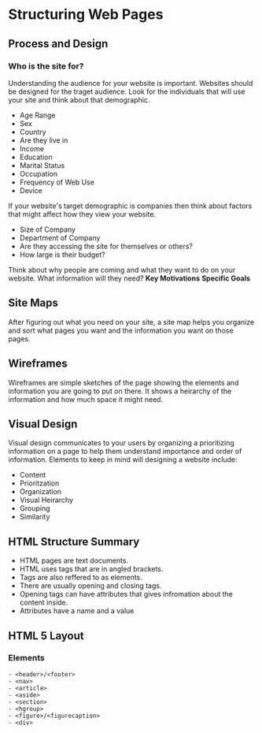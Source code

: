 # Structuring Web Pages
## Process and Design
### Who is the site for?
Understanding the audience for your website is important. Websites should be designed for the traget audience. Look for the individuals that will use your site and think about that demographic. 
- Age Range
- Sex
- Country
- Are they live in
- Income
- Education
- Marital Status
- Occupation
- Frequency of Web Use
- Device

If your website's target demographic is companies then think about factors that might affect how they view your website.
- Size of Company
- Department of Company
- Are they accessing the site for themselves or others?
- How large is their budget?

Think about why people are coming and what they want to do on your website. What information will they need?
**Key Motivations**  **Specific Goals**

## Site Maps
After figuring out what you need on your site, a site map helps you organize and sort what pages you want and the information you want on those pages.

## Wireframes
Wireframes are simple sketches of the page showing the elements and information you are going to put on there. It shows a heirarchy of the information and how much space it might need.
## Visual Design 
Visual design communicates to your users by organizing a prioritizing information on a page to help them understand importance and order of information. Elements to keep in mind will designing a website include:
- Content
- Prioritzation
- Organization
- Visual Heirarchy
- Grouping 
- Similarity

## HTML Structure Summary
- HTML pages are text documents.
- HTML uses tags that are in angled brackets.
- Tags are also reffered to as elements.
- There are usually opening and closing tags.
- Opening tags can have attributes that gives infromation about the content inside.
- Attributes have a name and a value

## HTML 5 Layout
### Elements
```
- <header>/<footer>
- <nav>
- <article>
- <aside>
- <section>
- <hgroup>
- <figure>/<figurecaption>
- <div>
```

